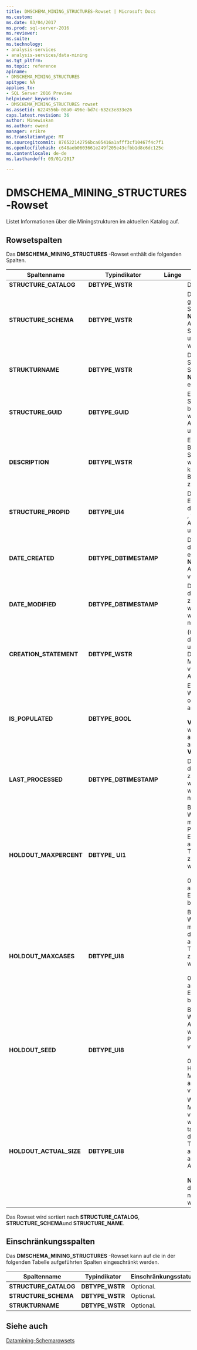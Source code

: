 ```yaml
---
title: DMSCHEMA_MINING_STRUCTURES-Rowset | Microsoft Docs
ms.custom: 
ms.date: 03/04/2017
ms.prod: sql-server-2016
ms.reviewer: 
ms.suite: 
ms.technology:
- analysis-services
- analysis-services/data-mining
ms.tgt_pltfrm: 
ms.topic: reference
apiname:
- DMSCHEMA_MINING_STRUCTURES
apitype: NA
applies_to:
- SQL Server 2016 Preview
helpviewer_keywords:
- DMSCHEMA_MINING_STRUCTURES rowset
ms.assetid: 6224556b-08a0-496e-bd7c-632c3e833e26
caps.latest.revision: 36
author: Minewiskan
ms.author: owend
manager: erikre
ms.translationtype: MT
ms.sourcegitcommit: 876522142756bca05416a1afff3cf10467f4c7f1
ms.openlocfilehash: c648aeb0603661e249f205e43cfbb1d8c6dc125c
ms.contentlocale: de-de
ms.lasthandoff: 09/01/2017

---
```

# <a name="dmschemaminingstructures-rowset"></a>DMSCHEMA_MINING_STRUCTURES-Rowset
  Listet Informationen über die Miningstrukturen im aktuellen Katalog auf.  
  
## <a name="rowset-columns"></a>Rowsetspalten  
 Das **DMSCHEMA_MINING_STRUCTURES** -Rowset enthält die folgenden Spalten.  
  
|Spaltenname|Typindikator|Länge|Description|  
|-----------------|--------------------|------------|-----------------|  
|**STRUCTURE_CATALOG**|**DBTYPE_WSTR**||Der Katalogname.|  
|**STRUCTURE_SCHEMA**|**DBTYPE_WSTR**||Der nicht gekennzeichnete Schemaname. **NULL** , wenn vom Anbieter keine Schemas unterstützt werden.|  
|**STRUKTURNAME**|**DBTYPE_WSTR**||Der Name der Struktur. Diese Spalte darf keinen **NULL**-Wert enthalten.|  
|**STRUCTURE_GUID**|**DBTYPE_GUID**||Eine GUID, die die Struktur eindeutig bezeichnet. **NULL** , wenn sie vom Anbieter nicht unterstützt wird.|  
|**DESCRIPTION**|**DBTYPE_WSTR**||Eine knappe Beschreibung der Struktur. **NULL** , wenn der Struktur keine Beschreibung zugeordnet ist.|  
|**STRUCTURE_PROPID**|**DBTYPE_UI4**||Die Eigenschaften-ID der Struktur. **NULL** , wenn sie vom Anbieter nicht unterstützt wird.|  
|**DATE_CREATED**|**DBTYPE_DBTIMESTAMP**||Das Datum, an dem die Struktur erstellt wurde. **NULL** , wenn vom Anbieter nicht verfügbar.|  
|**DATE_MODIFIED**|**DBTYPE_DBTIMESTAMP**||Das Datum, an dem die Struktur zuletzt geändert wurde. **NULL** , wenn vom Anbieter nicht verfügbar.|  
|**CREATION_STATEMENT**|**DBTYPE_WSTR**||(Optional) Die für die Erstellung des ursprünglichen Data Mining-Modells verwendete Anweisung.|  
|**IS_POPULATED**|**DBTYPE_BOOL**||Ein boolescher Wert, der angibt, ob die Struktur aufgefüllt wurde.<br /><br /> **VARIANT_TRUE** , wenn die Struktur aufgefüllt wurde, andernfalls **VARIANT_FALSE** .|  
|**LAST_PROCESSED**|**DBTYPE_DBTIMESTAMP**||Das Datum, an dem die Struktur zuletzt verarbeitet wurde. **NULL** , wenn vom Anbieter nicht verfügbar.|  
|**HOLDOUT_MAXPERCENT**|**DBTYPE_ UI1**||Benutzerdefinierter Wert, der den maximalen Prozentsatz der Eingabefälle angibt, die als Testsatz zurückgehalten werden.<br /><br /> 0 oder **NULL** zeigt an, dass keine Einschränkung besteht.|  
|**HOLDOUT_MAXCASES**|**DBTYPE_UI8**||Benutzerdefinierter Wert, der die maximale Anzahl der Eingabefälle angibt, die als Testsatz zurückgehalten werden.<br /><br /> 0 oder **NULL** zeigt an, dass keine Einschränkung besteht.|  
|**HOLDOUT_SEED**|**DBTYPE_UI8**||Benutzerdefinierter Wert, der als Ausgangswert für wiederholbare Partitionierungen verwendet wird.<br /><br /> 0 gibt an, dass ein Hash der Miningstruktur-ID als Ausgangswert verwendet wird.|  
|**HOLDOUT_ACTUAL_SIZE**|**DBTYPE_UI8**||Wenn die Miningstruktur verwendet wird, wird hier die tatsächliche Größe des Testdatensatzen angegeben, ausgedrückt in Anzahl von Fällen.<br /><br /> **NULL** gibt an, dass die Miningstruktur nicht verarbeitet wird.|  
  
 Das Rowset wird sortiert nach **STRUCTURE_CATALOG**, **STRUCTURE_SCHEMA**und **STRUCTURE_NAME**.  
  
## <a name="restriction-columns"></a>Einschränkungsspalten  
 Das **DMSCHEMA_MINING_STRUCTURES** -Rowset kann auf die in der folgenden Tabelle aufgeführten Spalten eingeschränkt werden.  
  
|Spaltenname|Typindikator|Einschränkungsstatus|  
|-----------------|--------------------|-----------------------|  
|**STRUCTURE_CATALOG**|**DBTYPE_WSTR**|Optional.|  
|**STRUCTURE_SCHEMA**|**DBTYPE_WSTR**|Optional.|  
|**STRUKTURNAME**|**DBTYPE_WSTR**|Optional.|  
  
## <a name="see-also"></a>Siehe auch  
 [Datamining-Schemarowsets](../../../analysis-services/schema-rowsets/data-mining/data-mining-schema-rowsets.md)  
  
  
